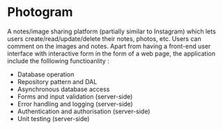 # Photogram

A notes/image sharing platform (partially similar to Instagram) which lets users create/read/update/delete their notes, photos, etc. 
Users can comment on the images and notes. 
Apart from having a front-end user interface with interactive form in the form of a web page, the application include the folllowing functioanlity : 
- Database operation 
- Repository pattern and DAL 
- Asynchronous database access 
- Forms and input validation (server-side) 
- Error handling and logging (server-side) 
- Authentication and authorisation (server-side) 
- Unit testing (server-side)
